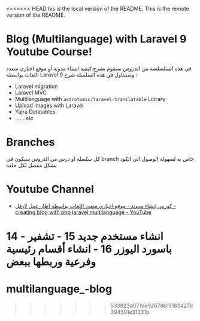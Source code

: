 <<<<<<< HEAD
his is the local version of the README.
This is the remote version of the README.
# Blog (Multilanguage) with Laravel 9 Youtube Course!

في هذه السلسلسة من الدروس سنقوم بشرح كيفية انشاء مدونة أو موقع اخباري متعدد اللغات بواسطة 
Laravel 9 
وسنتناول في هذه السلسلة شرح : 

- Laravel migration 
- Laravel MVC 
- Multilanguage with `astrotomic/laravel-translatable` Library
- Upload images with Laravel
- Yajra Datatables
- .......etc 


# Branches

كل سلسلة او درس من الدروس سيكون في 
branch 
خاص به لسهولة الوصول الى الكود بشكل مفصل لكل حلقة 

# Youtube Channel 
- [كورس إنشاء مدونة - موقع اخباري متعدد اللغات بواسطة اطار عمل لارفل - creating blog with php laravel multilanguage - YouTube](https://www.youtube.com/playlist?list=PLf5ATZslqO1cIRQXgUR86U5kVftk7ZjVA)


14 - انشاء مستخدم جديد
15 - تشفير باسورد اليوزر 
16 - انشاء أقسام رئيسية وفرعية وربطها ببعض
=======
# multilanguage_-blog
>>>>>>> 533823d071be92678b15183427d304501e31331b
